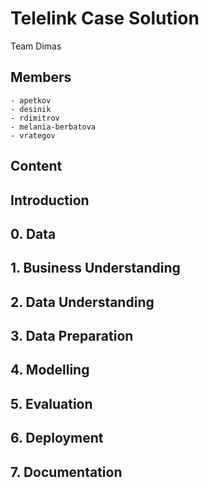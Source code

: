#	Telelink Case Solution
Team Dimas

## Members

	- apetkov
	- desinik
	- rdimitrov
	- melania-berbatova
	- vrategov 


##	Content


##	Introduction


##	0. Data


##	1. Business Understanding


##	2. Data Understanding


##	3. Data Preparation


##	4. Modelling


##	5. Evaluation


##	6. Deployment


##	7. Documentation


